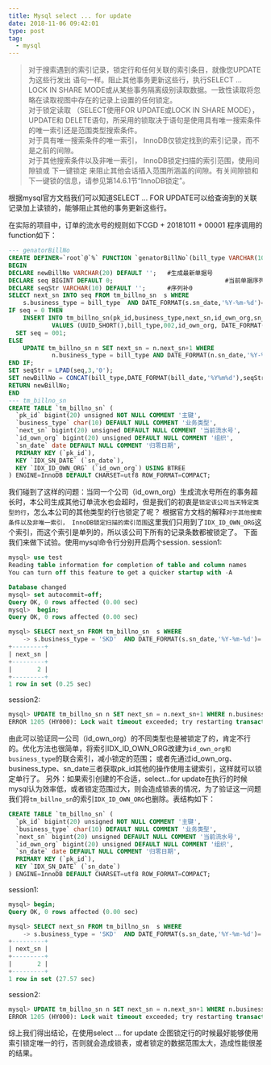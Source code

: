 ```yaml
---
title: Mysql select ... for update
date: 2018-11-06 09:42:01
type: post
tag:
  - mysql
---
```


> 对于搜索遇到的索引记录，锁定行和任何关联的索引条目，就像您UPDATE为这些行发出 语句一样。阻止其他事务更新这些行，执行SELECT ... LOCK IN SHARE MODE或从某些事务隔离级别读取数据。一致性读取将忽略在读取视图中存在的记录上设置的任何锁定。<br/>
对于锁定读取 （SELECT使用FOR UPDATE或LOCK IN SHARE MODE）， UPDATE和 DELETE语句，所采用的锁取决于语句是使用具有唯一搜索条件的唯一索引还是范围类型搜索条件。<br/>
对于具有唯一搜索条件的唯一索引， InnoDB仅锁定找到的索引记录，而不是之前的间隙。<br/>
对于其他搜索条件以及非唯一索引， InnoDB锁定扫描的索引范围，使用间隙锁或 下一键锁定 来阻止其他会话插入范围所涵盖的间隙。有关间隙锁和下一键锁的信息，请参见第14.6.1节“InnoDB锁定”。

根据mysql官方文档我们可以知道SELECT ... FOR UPDATE可以给查询到的关联记录加上读锁的，能够阻止其他的事务更新这些行。
<!-- more -->
在实际的项目中，订单的流水号的规则如下CGD + 20181011 + 00001 程序调用的function如下：
```sql
--- genatorBillNo
CREATE DEFINER=`root`@`%` FUNCTION `genatorBillNo`(bill_type VARCHAR(10),bill_date VARCHAR(40),id_own_org BIGINT UNSIGNED) RETURNS varchar(255) CHARSET utf8
BEGIN
DECLARE newBillNo VARCHAR(20) DEFAULT '';	#生成最新单据号
DECLARE seq BIGINT DEFAULT 0;								#当前单据序列
DECLARE seqStr VARCHAR(10) DEFAULT '';		#序列补0
SELECT next_sn INTO seq FROM tm_billno_sn  s WHERE
	s.business_type = bill_type  AND DATE_FORMAT(s.sn_date,'%Y-%m-%d')= bill_date AND s.id_own_org = id_own_org FOR UPDATE;
IF seq = 0 THEN
	INSERT INTO tm_billno_sn(pk_id,business_type,next_sn,id_own_org,sn_date)
			VALUES (UUID_SHORT(),bill_type,002,id_own_org, DATE_FORMAT( bill_date, '%Y-%m-%d'));
  SET seq = 001;
ELSE
	UPDATE tm_billno_sn n SET next_sn = n.next_sn+1 WHERE
			n.business_type = bill_type AND DATE_FORMAT(n.sn_date,'%Y-%m-%d')= bill_date AND n.id_own_org = id_own_org ;
END IF;
SET seqStr = LPAD(seq,3,'0');
SET newBillNo = CONCAT(bill_type,DATE_FORMAT(bill_date,'%Y%m%d'),seqStr);
RETURN newBillNo;
END
--- tm_billno_sn
CREATE TABLE `tm_billno_sn` (
  `pk_id` bigint(20) unsigned NOT NULL COMMENT '主键',
  `business_type` char(10) DEFAULT NULL COMMENT '业务类型',
  `next_sn` bigint(20) unsigned DEFAULT NULL COMMENT '当前流水号',
  `id_own_org` bigint(20) unsigned DEFAULT NULL COMMENT '组织',
  `sn_date` date DEFAULT NULL COMMENT '归零日期',
  PRIMARY KEY (`pk_id`),
  KEY `IDX_SN_DATE` (`sn_date`),
  KEY `IDX_ID_OWN_ORG` (`id_own_org`) USING BTREE
) ENGINE=InnoDB DEFAULT CHARSET=utf8 ROW_FORMAT=COMPACT;
```
我们碰到了这样的问题：当同一个公司（id_own_org）生成流水号所在的事务超长时，本公司生成其他订单流水也会超时，但是我们的初衷是```锁定该公司当天特定类型的行```，怎么本公司的其他类型的行也锁定了呢？
根据官方文档的解释```对于其他搜索条件以及非唯一索引， InnoDB锁定扫描的索引范围```这里我们只用到了```IDX_ID_OWN_ORG```这个索引，而这个索引是单列的，所以该公司下所有的记录条数都被锁定了。
下面我们来做下试验。使用mysql命令行分别开启两个session.
session1:
```sql
mysql> use test
Reading table information for completion of table and column names
You can turn off this feature to get a quicker startup with -A

Database changed
mysql> set autocommit=off;
Query OK, 0 rows affected (0.00 sec)
mysql>  begin;
Query OK, 0 rows affected (0.00 sec)

mysql> SELECT next_sn FROM tm_billno_sn  s WHERE
    -> s.business_type = 'SKD'  AND DATE_FORMAT(s.sn_date,'%Y-%m-%d')= '2018-11-04' AND s.id_own_org = 10545511425563128134 FOR UPDATE;
+---------+
| next_sn |
+---------+
|       2 |
+---------+
1 row in set (0.25 sec)
```
session2:
```sql
mysql> UPDATE tm_billno_sn n SET next_sn = n.next_sn+1 WHERE n.business_type = 'YSF' AND DATE_FORMAT(n.sn_date,'%Y-%m-%d')= '2018-11-04' AND n.id_own_org = 10545511425563128134 ;
ERROR 1205 (HY000): Lock wait timeout exceeded; try restarting transaction
```
由此可以验证同一公司（id_own_org）的不同类型也是被锁定了的，肯定不行的。优化方法也很简单，将索引IDX_ID_OWN_ORG改建为```id_own_org和business_type```的联合索引，减小锁定的范围；
或者先通过id_own_org、business_type、sn_date三者获取pk_id其他的操作使用主键索引，这样就可以锁定单行了。
另外：如果索引创建的不合适，select...for update在执行的时候mysql认为效率低，或者锁定范围过大，则会造成锁表的情况，为了验证这一问题我们将```tm_billno_sn```的索引```IDX_ID_OWN_ORG```也删除。表结构如下：
```sql
CREATE TABLE `tm_billno_sn` (
  `pk_id` bigint(20) unsigned NOT NULL COMMENT '主键',
  `business_type` char(10) DEFAULT NULL COMMENT '业务类型',
  `next_sn` bigint(20) unsigned DEFAULT NULL COMMENT '当前流水号',
  `id_own_org` bigint(20) unsigned DEFAULT NULL COMMENT '组织',
  `sn_date` date DEFAULT NULL COMMENT '归零日期',
  PRIMARY KEY (`pk_id`),
  KEY `IDX_SN_DATE` (`sn_date`)
) ENGINE=InnoDB DEFAULT CHARSET=utf8 ROW_FORMAT=COMPACT;
```
session1:
```sql
mysql> begin;
Query OK, 0 rows affected (0.00 sec)

mysql> SELECT next_sn FROM tm_billno_sn  s WHERE
    -> s.business_type = 'SKD'  AND DATE_FORMAT(s.sn_date,'%Y-%m-%d')= '2018-11-04' AND s.id_own_org = 10545511425563128134 FOR UPDATE;
+---------+
| next_sn |
+---------+
|       2 |
+---------+
1 row in set (27.57 sec)
```
session2:
```sql
mysql> UPDATE tm_billno_sn n SET next_sn = n.next_sn+1 WHERE n.business_type = 'YSF' AND DATE_FORMAT(n.sn_date,'%Y-%m-%d')= '2018-11-04' AND n.id_own_org = 10545511425561984440 ;
ERROR 1205 (HY000): Lock wait timeout exceeded; try restarting transaction
```
综上我们得出结论，在使用select ... for update 企图锁定行的时候最好能够使用索引锁定唯一的行，否则就会造成锁表，或者锁定的数据范围太大，造成性能很差的结果。
